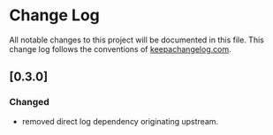 # Change Log
All notable changes to this project will be documented in this file. This change log follows the conventions of [keepachangelog.com](http://keepachangelog.com/).

## [0.3.0]
### Changed
- removed direct log dependency originating upstream.
